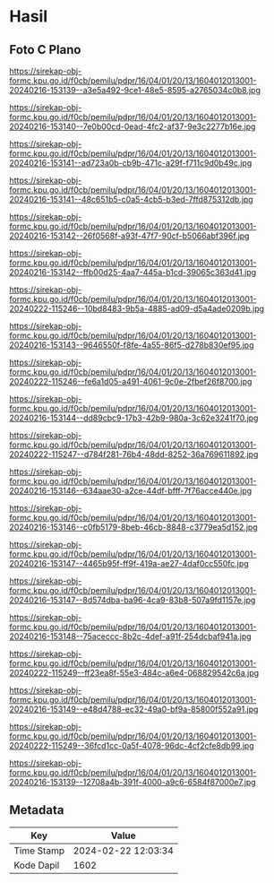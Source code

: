 # Hasil

## Foto C Plano

https://sirekap-obj-formc.kpu.go.id/f0cb/pemilu/pdpr/16/04/01/20/13/1604012013001-20240216-153139--a3e5a492-9ce1-48e5-8595-a2765034c0b8.jpg

https://sirekap-obj-formc.kpu.go.id/f0cb/pemilu/pdpr/16/04/01/20/13/1604012013001-20240216-153140--7e0b00cd-0ead-4fc2-af37-9e3c2277b16e.jpg

https://sirekap-obj-formc.kpu.go.id/f0cb/pemilu/pdpr/16/04/01/20/13/1604012013001-20240216-153141--ad723a0b-cb9b-471c-a29f-f711c9d0b49c.jpg

https://sirekap-obj-formc.kpu.go.id/f0cb/pemilu/pdpr/16/04/01/20/13/1604012013001-20240216-153141--48c651b5-c0a5-4cb5-b3ed-7ffd875312db.jpg

https://sirekap-obj-formc.kpu.go.id/f0cb/pemilu/pdpr/16/04/01/20/13/1604012013001-20240216-153142--26f0568f-a93f-47f7-90cf-b5066abf396f.jpg

https://sirekap-obj-formc.kpu.go.id/f0cb/pemilu/pdpr/16/04/01/20/13/1604012013001-20240216-153142--ffb00d25-4aa7-445a-b1cd-39065c363d41.jpg

https://sirekap-obj-formc.kpu.go.id/f0cb/pemilu/pdpr/16/04/01/20/13/1604012013001-20240222-115246--10bd8483-9b5a-4885-ad09-d5a4ade0209b.jpg

https://sirekap-obj-formc.kpu.go.id/f0cb/pemilu/pdpr/16/04/01/20/13/1604012013001-20240216-153143--9646550f-f8fe-4a55-86f5-d278b830ef95.jpg

https://sirekap-obj-formc.kpu.go.id/f0cb/pemilu/pdpr/16/04/01/20/13/1604012013001-20240222-115246--fe6a1d05-a491-4061-9c0e-2fbef26f8700.jpg

https://sirekap-obj-formc.kpu.go.id/f0cb/pemilu/pdpr/16/04/01/20/13/1604012013001-20240216-153144--dd89cbc9-17b3-42b9-980a-3c62e3241f70.jpg

https://sirekap-obj-formc.kpu.go.id/f0cb/pemilu/pdpr/16/04/01/20/13/1604012013001-20240222-115247--d784f281-76b4-48dd-8252-36a769611892.jpg

https://sirekap-obj-formc.kpu.go.id/f0cb/pemilu/pdpr/16/04/01/20/13/1604012013001-20240216-153146--634aae30-a2ce-44df-bfff-7f76acce440e.jpg

https://sirekap-obj-formc.kpu.go.id/f0cb/pemilu/pdpr/16/04/01/20/13/1604012013001-20240216-153146--c0fb5179-8beb-46cb-8848-c3779ea5d152.jpg

https://sirekap-obj-formc.kpu.go.id/f0cb/pemilu/pdpr/16/04/01/20/13/1604012013001-20240216-153147--4465b95f-ff9f-419a-ae27-4daf0cc550fc.jpg

https://sirekap-obj-formc.kpu.go.id/f0cb/pemilu/pdpr/16/04/01/20/13/1604012013001-20240216-153147--8d574dba-ba96-4ca9-83b8-507a9fd1157e.jpg

https://sirekap-obj-formc.kpu.go.id/f0cb/pemilu/pdpr/16/04/01/20/13/1604012013001-20240216-153148--75aceccc-8b2c-4def-a91f-254dcbaf941a.jpg

https://sirekap-obj-formc.kpu.go.id/f0cb/pemilu/pdpr/16/04/01/20/13/1604012013001-20240222-115249--ff23ea8f-55e3-484c-a6e4-068829542c6a.jpg

https://sirekap-obj-formc.kpu.go.id/f0cb/pemilu/pdpr/16/04/01/20/13/1604012013001-20240216-153149--e48d4788-ec32-49a0-bf9a-85800f552a91.jpg

https://sirekap-obj-formc.kpu.go.id/f0cb/pemilu/pdpr/16/04/01/20/13/1604012013001-20240222-115249--36fcd1cc-0a5f-4078-96dc-4cf2cfe8db99.jpg

https://sirekap-obj-formc.kpu.go.id/f0cb/pemilu/pdpr/16/04/01/20/13/1604012013001-20240216-153139--12708a4b-391f-4000-a9c6-6584f87000e7.jpg


## Metadata

| Key        | Value               |
| ---------- | ------------------- |
| Time Stamp | 2024-02-22 12:03:34 |
| Kode Dapil | 1602                |



